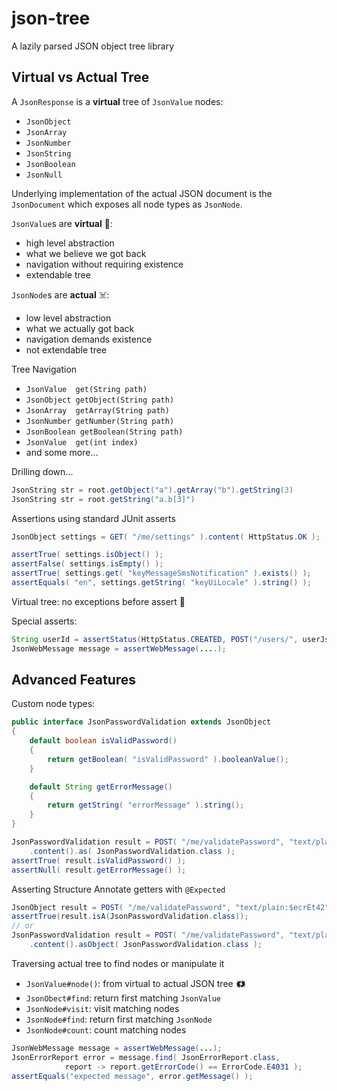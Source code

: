 # json-tree
A lazily parsed JSON object tree library

## Virtual vs Actual Tree
A `JsonResponse` is a **virtual** tree of `JsonValue` nodes:

* `JsonObject`
* `JsonArray`
* `JsonNumber`
* `JsonString`
* `JsonBoolean`
* `JsonNull`

Underlying implementation of the actual JSON document is the `JsonDocument`
which exposes all node types as `JsonNode`.

`JsonValue`s are **virtual** 👻:
* high level abstraction
* what we believe we got back
* navigation without requiring existence
* extendable tree

`JsonNode`s are **actual** ☠️:
* low level abstraction
* what we actually got back
* navigation demands existence
* not extendable tree

Tree Navigation

* `JsonValue  get(String path)`
* `JsonObject getObject(String path)`
* `JsonArray  getArray(String path)`
* `JsonNumber getNumber(String path)`
* `JsonBoolean getBoolean(String path)`
* `JsonValue  get(int index)`
* and some more...

Drilling down...
```java
JsonString str = root.getObject("a").getArray("b").getString(3)
JsonString str = root.getString("a.b[3]")
```

Assertions using standard JUnit asserts

```java
JsonObject settings = GET( "/me/settings" ).content( HttpStatus.OK );

assertTrue( settings.isObject() );
assertFalse( settings.isEmpty() );
assertTrue( settings.get( "keyMessageSmsNotification" ).exists() );
assertEquals( "en", settings.getString( "keyUiLocale" ).string() );
```
Virtual tree: no exceptions before assert 🤩 

Special asserts:
```java
String userId = assertStatus(HttpStatus.CREATED, POST("/users/", userJson));
JsonWebMessage message = assertWebMessage(....);
```

## Advanced Features
Custom node types:
```java
public interface JsonPasswordValidation extends JsonObject
{
	default boolean isValidPassword()
	{
		return getBoolean( "isValidPassword" ).booleanValue();
	}

	default String getErrorMessage()
	{
		return getString( "errorMessage" ).string();
	}
}
```
```java
JsonPasswordValidation result = POST( "/me/validatePassword", "text/plain:$ecrEt42" )
    .content().as( JsonPasswordValidation.class );
assertTrue( result.isValidPassword() );
assertNull( result.getErrorMessage() );
```

Asserting Structure
Annotate getters with `@Expected`
```java
JsonObject result = POST( "/me/validatePassword", "text/plain:$ecrEt42" ).content()
assertTrue(result.isA(JsonPasswordValidation.class));
// or
JsonPasswordValidation result = POST( "/me/validatePassword", "text/plain:$ecrEt42" )
    .content().asObject( JsonPasswordValidation.class );
```

Traversing actual tree to find nodes or manipulate it
* `JsonValue#node()`: from virtual to actual JSON tree 🗱
* `JsonObect#find`: return first matching `JsonValue`
* `JsonNode#visit`: visit matching nodes
* `JsonNode#find`: return first matching `JsonNode`
* `JsonNode#count`: count matching nodes

```java
JsonWebMessage message = assertWebMessage(...);
JsonErrorReport error = message.find( JsonErrorReport.class,
            report -> report.getErrorCode() == ErrorCode.E4031 );
assertEquals("expected message", error.getMessage() );
```
